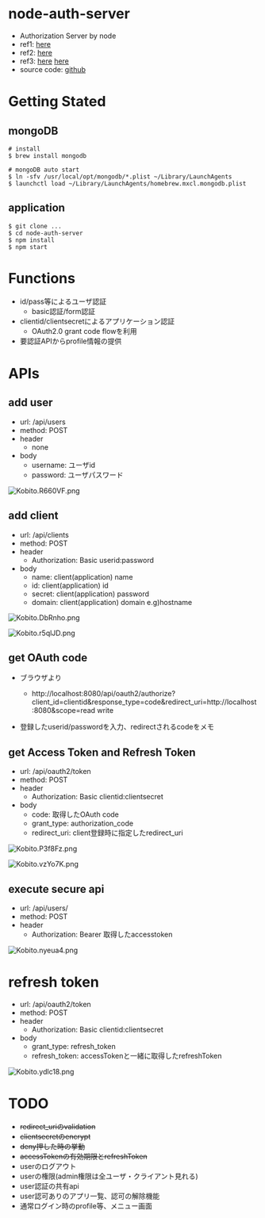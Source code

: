 # node-auth-server
* Authorization Server by node
* ref1: [here](https://github.com/scottksmith95/beerlocker)
* ref2: [here](https://github.com/IGZangelsanchez/oauth2orize-example-extended)
* ref3: [here](https://hnryjms.github.io/2014/04/authentication/) [here](https://hnryjms.github.io/2014/07/oauth2/)
* source code: [github](https://github.com/AkihiroTakamura/node-auth-server)

# Getting Stated

## mongoDB

```
# install
$ brew install mongodb

# mongoDB auto start
$ ln -sfv /usr/local/opt/mongodb/*.plist ~/Library/LaunchAgents
$ launchctl load ~/Library/LaunchAgents/homebrew.mxcl.mongodb.plist

```

## application

```
$ git clone ...
$ cd node-auth-server
$ npm install
$ npm start
```

# Functions
* id/pass等によるユーザ認証
  * basic認証/form認証
* clientid/clientsecretによるアプリケーション認証
  * OAuth2.0 grant code flowを利用
* 要認証APIからprofile情報の提供

# APIs

## add user
* url: /api/users
* method: POST
* header
  * none
* body
  * username: ユーザid
  * password: ユーザパスワード


![Kobito.R660VF.png](https://qiita-image-store.s3.amazonaws.com/0/60056/ffca25c6-56e7-aa38-f983-fc19e7f5a0a0.png "Kobito.R660VF.png")

## add client
* url: /api/clients
* method: POST
* header
  * Authorization: Basic userid:password
* body
  * name: client(application) name
  * id: client(application) id
  * secret: client(application) password
  * domain: client(application) domain e.g)hostname

![Kobito.DbRnho.png](https://qiita-image-store.s3.amazonaws.com/0/60056/472bd078-19e7-7d97-2b26-e2308d5c07dc.png "Kobito.DbRnho.png")

![Kobito.r5qlJD.png](https://qiita-image-store.s3.amazonaws.com/0/60056/71d60236-a411-e551-c6d0-f120d7f5b19f.png "Kobito.r5qlJD.png")


## get OAuth code
* ブラウザより
  * http://localhost:8080/api/oauth2/authorize?client_id=clientid&response_type=code&redirect_uri=http://localhost:8080&scope=read write

* 登録したuserid/passwordを入力、redirectされるcodeをメモ

## get Access Token and Refresh Token
* url: /api/oauth2/token
* method: POST
* header
  * Authorization: Basic clientid:clientsecret
* body
  * code: 取得したOAuth code
  * grant_type: authorization_code
  * redirect_uri: client登録時に指定したredirect_uri

![Kobito.P3f8Fz.png](https://qiita-image-store.s3.amazonaws.com/0/60056/22f03cf3-bb4b-238a-de65-56937508b9c3.png "Kobito.P3f8Fz.png")

![Kobito.vzYo7K.png](https://qiita-image-store.s3.amazonaws.com/0/60056/3530d64a-4fdf-b0ba-fb1c-1e1c8d409f81.png "Kobito.vzYo7K.png")


## execute secure api
* url: /api/users/
* method: POST
* header
  * Authorization: Bearer 取得したaccesstoken

![Kobito.nyeua4.png](https://qiita-image-store.s3.amazonaws.com/0/60056/42f9bf52-316f-4452-8ba1-afed5b2b5a1c.png "Kobito.nyeua4.png")

# refresh token
* url: /api/oauth2/token
* method: POST
* header
  * Authorization: Basic clientid:clientsecret
* body
  * grant_type: refresh_token
  * refresh_token: accessTokenと一緒に取得したrefreshToken

![Kobito.ydlc18.png](https://qiita-image-store.s3.amazonaws.com/0/60056/015ee593-74f4-1f0c-28ee-b7f967abd23a.png "Kobito.ydlc18.png")


# TODO
* ~~redirect_uriのvalidation~~
* ~~clientsecretのencrypt~~
* ~~deny押した時の挙動~~
* ~~accessTokenの有効期限とrefreshToken~~
* userのログアウト
* userの権限(admin権限は全ユーザ・クライアント見れる)
* user認証の共有api
* user認可ありのアプリ一覧、認可の解除機能
* 通常ログイン時のprofile等、メニュー画面



